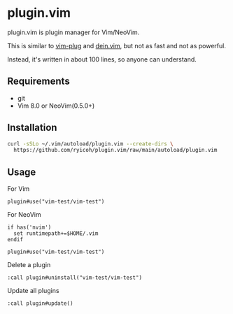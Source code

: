 # plugin.vim

plugin.vim is plugin manager for Vim/NeoVim.

This is similar to [vim-plug](https://github.com/junegunn/vim-plug) and
[dein.vim](https://github.com/Shougo/dein.vim), but not as fast
and not as powerful.

Instead, it's written in about 100 lines, so anyone can understand.


## Requirements

* git
* Vim 8.0 or NeoVim(0.5.0+)

## Installation

```bash
curl -sSLo ~/.vim/autoload/plugin.vim --create-dirs \
  https://github.com/ryicoh/plugin.vim/raw/main/autoload/plugin.vim
```

## Usage

For Vim

```vim
plugin#use("vim-test/vim-test")
```

For NeoVim
```vim
if has('nvim')
  set runtimepath+=$HOME/.vim
endif

plugin#use("vim-test/vim-test")
```

Delete a plugin

```vim
:call plugin#uninstall("vim-test/vim-test")
```

Update all plugins

```vim
:call plugin#update()
```
